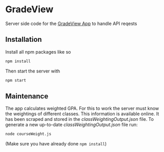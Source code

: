 # GradeView
Server side code for the [GradeView App](https://github.com/KihtrakRaknas/GradeViewApp/) to handle API reqests

## Installation
Install all npm packages like so
```bash
npm install
```
Then start the server with
```bash
npm start
```

## Maintenance
The app calculates weighted GPA. For this to work the server must know the weightings of different classes. This information is available online. It has been scraped and stored in the *classWeightingOutput.json* file.
To generate a new up-to-date *classWeightingOutput.json* file run:
```bash
node courseWeight.js
```
(Make sure you have already done `npm install`)
